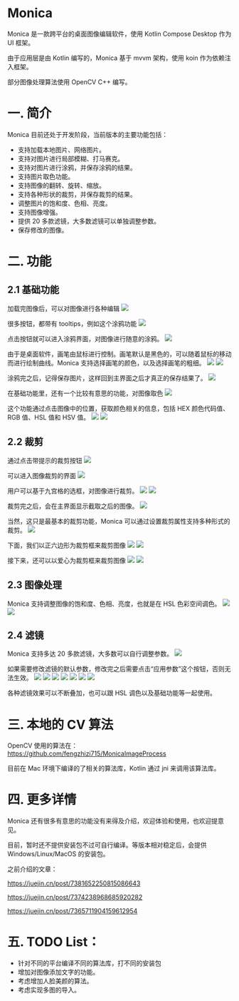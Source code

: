 # Monica
Monica 是一款跨平台的桌面图像编辑软件，使用 Kotlin Compose Desktop 作为 UI 框架。

由于应用层是由 Kotlin 编写的，Monica 基于 mvvm 架构，使用 koin 作为依赖注入框架。

部分图像处理算法使用 OpenCV C++ 编写。

# 一. 简介
Monica 目前还处于开发阶段，当前版本的主要功能包括：

* 支持加载本地图片、网络图片。
* 支持对图片进行局部模糊、打马赛克。
* 支持对图片进行涂鸦，并保存涂鸦的结果。
* 支持图片取色功能。
* 支持图像的翻转、旋转、缩放。
* 支持各种形状的裁剪，并保存裁剪的结果。
* 调整图片的饱和度、色相、亮度。
* 支持图像增强。
* 提供 20 多款滤镜，大多数滤镜可以单独调整参数。
* 保存修改的图像。


# 二. 功能
## 2.1 基础功能
加载完图像后，可以对图像进行各种编辑
![](images/1-1.png)

很多按钮，都带有 tooltips，例如这个涂鸦功能
![](images/1-2.png)

点击按钮就可以进入涂鸦界面，对图像进行随意的涂鸦。
![](images/1-3.png)

由于是桌面软件，画笔由鼠标进行控制。画笔默认是黑色的，可以随着鼠标的移动而进行绘制曲线。Monica 支持选择画笔的颜色，以及选择画笔的粗细。
![](images/1-4.png)
![](images/1-5.png)

涂鸦完之后，记得保存图片，这样回到主界面之后才真正的保存结果了。
![](images/1-6.png)

在基础功能里，还有一个比较有意思的功能，对图像取色
![](images/1-7.png)

这个功能通过点击图像中的位置，获取颜色相关的信息，包括 HEX 颜色代码值、RGB 值、HSL 值和 HSV 值。
![](images/1-8.png)
![](images/1-9.png)

## 2.2 裁剪

通过点击带提示的裁剪按钮
![](images/2-1.png)

可以进入图像裁剪的界面
![](images/2-2.png)

用户可以基于九宫格的选框，对图像进行裁剪。
![](images/2-3.png)
![](images/2-4.png)

裁剪完之后，会在主界面显示截取之后的图像。
![](images/2-5.png)

当然，这只是最基本的裁剪功能，Monica 可以通过设置裁剪属性支持多种形式的裁剪。
![](images/2-6.png)

下面，我们以正六边形为裁剪框来裁剪图像
![](images/2-7.png)
![](images/2-8.png)

接下来，还可以以爱心为裁剪框来裁剪图像
![](images/2-9.png)
![](images/2-10.png)


## 2.3 图像处理
Monica 支持调整图像的饱和度、色相、亮度，也就是在 HSL 色彩空间调色。
![](images/3-1.png)
![](images/3-2.png)

## 2.4 滤镜
Monica 支持多达 20 多款滤镜，大多数可以自行调整参数。
![](images/4-1.png)

如果需要修改滤镜的默认参数，修改完之后需要点击“应用参数”这个按钮，否则无法生效。
![](images/4-2.png)
![](images/4-3.png)
![](images/4-4.png)
![](images/4-5.png)
![](images/4-6.png)
![](images/4-7.png)
![](images/4-8.png)

各种滤镜效果可以不断叠加，也可以跟 HSL 调色以及基础功能等一起使用。

# 三. 本地的 CV 算法
OpenCV 使用的算法在：
https://github.com/fengzhizi715/MonicaImageProcess

目前在 Mac 环境下编译的了相关的算法库，Kotlin 通过 jni 来调用该算法库。

# 四. 更多详情

Monica 还有很多有意思的功能没有来得及介绍，欢迎体验和使用，也欢迎提意见。

目前，暂时还不提供安装包不过可自行编译。等版本相对稳定后，会提供 Windows/Linux/MacOS 的安装包。

之前介绍的文章：

https://juejin.cn/post/7381652250815086643

https://juejin.cn/post/7374238968685920282

https://juejin.cn/post/7365711904159612954

# 五. TODO List：

* 针对不同的平台编译不同的算法库，打不同的安装包
* 增加对图像添加文字的功能。
* 考虑增加人脸美颜的算法。
* 考虑实现多图的导入。